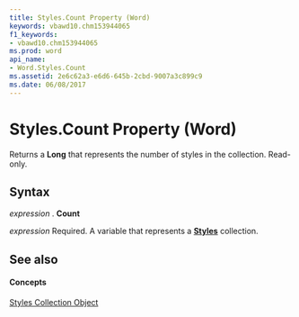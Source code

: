 ```yaml
---
title: Styles.Count Property (Word)
keywords: vbawd10.chm153944065
f1_keywords:
- vbawd10.chm153944065
ms.prod: word
api_name:
- Word.Styles.Count
ms.assetid: 2e6c62a3-e6d6-645b-2cbd-9007a3c899c9
ms.date: 06/08/2017
---
```



# Styles.Count Property (Word)

Returns a  **Long** that represents the number of styles in the collection. Read-only.


## Syntax

 _expression_ . **Count**

 _expression_ Required. A variable that represents a **[Styles](Word.styles.md)** collection.


## See also


#### Concepts


[Styles Collection Object](Word.styles.md)


